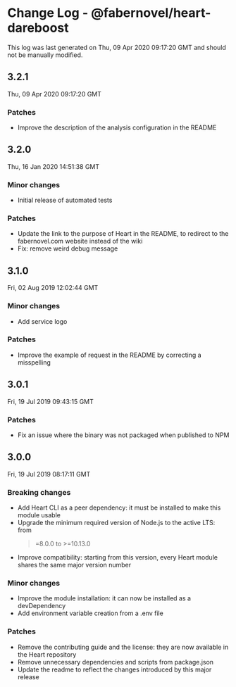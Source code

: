 # Change Log - @fabernovel/heart-dareboost

This log was last generated on Thu, 09 Apr 2020 09:17:20 GMT and should not be
manually modified.

## 3.2.1

Thu, 09 Apr 2020 09:17:20 GMT

### Patches

- Improve the description of the analysis configuration in the README

## 3.2.0

Thu, 16 Jan 2020 14:51:38 GMT

### Minor changes

- Initial release of automated tests

### Patches

- Update the link to the purpose of Heart in the README, to redirect to the
  fabernovel.com website instead of the wiki
- Fix: remove weird debug message

## 3.1.0

Fri, 02 Aug 2019 12:02:44 GMT

### Minor changes

- Add service logo

### Patches

- Improve the example of request in the README by correcting a misspelling

## 3.0.1

Fri, 19 Jul 2019 09:43:15 GMT

### Patches

- Fix an issue where the binary was not packaged when published to NPM

## 3.0.0

Fri, 19 Jul 2019 08:17:11 GMT

### Breaking changes

- Add Heart CLI as a peer dependency: it must be installed to make this module
  usable
- Upgrade the minimum required version of Node.js to the active LTS: from
  >=8.0.0 to >=10.13.0
- Improve compatibility: starting from this version, every Heart module shares
  the same major version number

### Minor changes

- Improve the module installation: it can now be installed as a devDependency
- Add environment variable creation from a .env file

### Patches

- Remove the contributing guide and the license: they are now available in the
  Heart repository
- Remove unnecessary dependencies and scripts from package.json
- Update the readme to reflect the changes introduced by this major release
